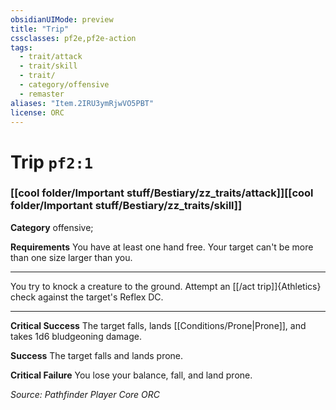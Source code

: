 ```yaml
---
obsidianUIMode: preview
title: "Trip"
cssclasses: pf2e,pf2e-action
tags:
  - trait/attack
  - trait/skill
  - trait/
  - category/offensive
  - remaster
aliases: "Item.2IRU3ymRjwVO5PBT"
license: ORC
---
```

# Trip `pf2:1`

### [[cool folder/Important stuff/Bestiary/zz_traits/attack]][[cool folder/Important stuff/Bestiary/zz_traits/skill]]

**Category** offensive; 




**Requirements** You have at least one hand free. Your target can't be more than one size larger than you.

* * *

You try to knock a creature to the ground. Attempt an [[/act trip]]{Athletics} check against the target's Reflex DC.

* * *

**Critical Success** The target falls, lands [[Conditions/Prone|Prone]], and takes 1d6 bludgeoning damage.

**Success** The target falls and lands prone.

**Critical Failure** You lose your balance, fall, and land prone.

*Source: Pathfinder Player Core*
*ORC*